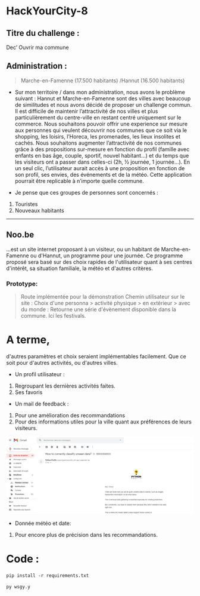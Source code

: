 # HackYourCity-8

## Titre du challenge :
Dec’ Ouvrir ma commune

## Administration :
> Marche-en-Famenne (17.500 habitants) /Hannut (16.500 habitants)

- Sur mon territoire / dans mon administration, nous avons le problème suivant :
Hannut et Marche-en-Famenne sont des villes avec beaucoup de similitudes et nous avons décidé de proposer un challenge commun. Il est
difficile de maintenir l’attractivité de nos villes et plus particulièrement du centre-ville en restant centré uniquement sur le commerce. Nous
souhaitons pouvoir offrir une experience sur mesure aux personnes qui veulent découvrir nos communes que ce soit via le shopping, les loisirs,
l’Horeca, les promenades, les lieux insolites et cachés.
Nous souhaitons augmenter l’attractivité de nos communes grâce à des propositions sur-mesure en fonction du profil (famille avec enfants en
bas âge, couple, sportif, nouvel habitant…) et du temps que les visiteurs ont a passer dans celles-ci (2h, ½ journée, 1 journée…).
En un seul clic, l’utilisateur aurait accès à une proposition en fonction de son profil, ses envies, des événements et de la météo.
Cette application pourrait être replicable à n’importe quelle commune.

- Je pense que ces groupes de personnes sont concernés :
1. Touristes
2. Nouveaux habitants

------------------------------
## Noo.be 

...est un site internet proposant à un visiteur, ou un habitant de Marche-en-Famenne ou d'Hannut, un programme pour une journée.
Ce programme proposé sera basé sur des choix rapides de l'utilisateur quant à ses centres d'intérêt, sa situation familiale, la météo et d'autres critères.

### Prototype:

> Route implémentée pour la démonstration
Chemin utilisateur sur le site : Choix d'une personna > activité physique > en extérieur > avec du monde : Retourne une série d'évènement disponible dans la commune. Ici les festivals.

# A terme,
d'autres paramètres et choix seraient implémentables facilement. Que ce soit pour d'autres activités, ou d'autres villes.

- Un profil utilisateur :
1. Regroupant les dernières activités faites.
2. Ses favoris

- Un mail de feedback :
1. Pour une amélioration des recommandations
2. Pour des informations utiles pour la ville quant aux préférences de leurs visiteurs.

![img](fake.png)

- Donnée météo et date:
1. Pour encore plus de précision dans les recommandations.

# Code :

```
pip install -r requirements.txt
```

```
py wsgy.y
```

